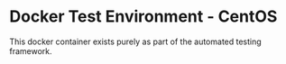 # Docker Test Environment - CentOS

This docker container exists purely as part of the automated testing framework.
